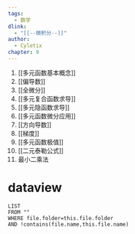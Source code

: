 ```yaml
---
tags:
  - 数学
dlink:
  - "[[--微积分--]]"
author:
  - Cyletix
chapter: 9
---
```

1. [[多元函数基本概念]]
2. [[偏导数]]
3. [[全微分]]
4. [[多元复合函数求导]]
5. [[多元隐函数求导]]
6. [[多元函数微分应用]]
7. [[方向导数]]
8. [[梯度]]
9. [[多元函数极值]]
10. [[二元泰勒公式]]
11. 最小二乘法
# dataview
```dataview
LIST
FROM ""
WHERE file.folder=this.file.folder
AND !contains(file.name,this.file.name)
```